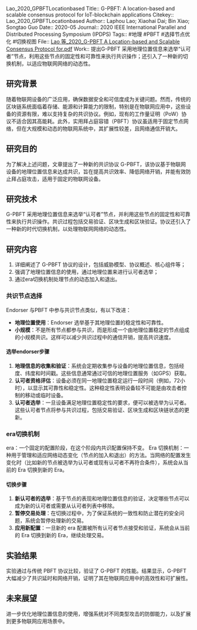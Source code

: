 Lao\_2020\_GPBFTLocationbased
Title:: G-PBFT: A location-based and scalable consensus protocol for IoT-blockchain applications
Citekey:: Lao\_2020\_GPBFTLocationbased
Author:: Laphou Lao; Xiaohai Dai; Bin Xiao; Songtao Guo
Date:: 2020-05
Journal:: 2020 IEEE International Parallel and Distributed Processing Symposium (IPDPS)
Tags:: #地理 #PBFT  #选择节点优化  #切换视图
File:: [Lao 等\_2020\_G-PBFT A Location-based and Scalable Consensus Protocol for.pdf](zotero://open-pdf/0_JZQ3AUED)
Work:: 提出G-PBFT 采用地理位置信息来选举“认可者”节点，利用这些节点的固定性和可靠性来执行共识操作；还引入了一种新的切换机制，以适应物联网网络的动态性。
## 研究背景
随着物联网设备的广泛应用，确保数据安全和可信度成为关键问题。然而，传统的区块链系统面临着存储、能源和计算能力的限制，特别是在物联网应用中，这些设备的资源有限，难以支持复杂的共识协议。例如，现有的工作量证明（PoW）协议不适合因其高能耗。此外，实用拜占庭容错（PBFT）协议虽适用于固定节点网络，但在大规模和动态的物联网系统中，其扩展性较差，且网络通信开销大。
## 研究目的
为了解决上述问题，文章提出了一种新的共识协议 G-PBFT，该协议基于物联网设备的地理位置信息来达成共识，旨在提高共识效率、降低网络开销，并能有效防止拜占庭攻击，适用于固定的物联网设备。
## 研究技术
G-PBFT 采用地理位置信息来选举“认可者”节点，并利用这些节点的固定性和可靠性来执行共识操作。共识过程包括交易验证、区块生成和区块验证。协议还引入了一种新的时代切换机制，以处理物联网网络的动态性。
## 研究内容
1.  详细阐述了 G-PBFT 协议的设计，包括威胁模型、协议概述、核心组件等；
2.  强调了地理位置信息的使用，通过地理位置来进行认可者选举；
3.  通过era切换机制处理节点的动态加入和退出。
### 共识节点选择
Endorser 与PBFT 中参与共识节点类似，有以下改进：
*   **地理位置使用**：Endorser 选举基于其地理位置的稳定性和可靠性。
*   **小规模**：不是所有节点都参与共识，而是形成一个由地理位置稳定的节点组成的小规模共识。这样可以减少共识过程中的通信开销，提高共识速度。
#### 选举endorser步骤
1.  **地理信息的收集和验证**：系统会定期收集参与设备的地理位置信息，包括经度、纬度和时间戳。这些信息通常通过可信的地理位置服务（如GPS）获取。
2.  **认可者资格评估**：设备必须在同一地理位置稳定运行一段时间（例如，72小时），以显示其可靠性和稳定性。这种稳定性表明设备较不可能是由攻击者控制的移动或临时设备。
3.  **认可者选举**：一旦设备满足地理位置稳定性的要求，便可以被选举为认可者。这些认可者节点将参与共识过程，包括交易验证、区块生成和区块链状态的更新。
### era切换机制
era：一个固定的配置阶段，在这个阶段内共识配置保持不变。
Era 切换机制：一种用于管理和适应网络动态变化（节点的加入和退出）的方法。当网络的配置发生变化时（比如新的节点被选举为认可者或现有认可者不再符合条件），系统会从当前的 Era 切换到新的 Era。
#### 切换步骤
1.  **新认可者的选举**：基于节点的表现和地理位置信息的验证，决定哪些节点可以成为新的认可者或需要从认可者列表中移除。
2.  **暂停交易处理**：在切换过程中，为了保证系统的一致性和防止潜在的安全问题，系统会暂停处理新的交易。
3.  **应用新配置**：一旦新的 era 配置被所有认可者节点接受和验证，系统会从当前的 Era 切换到新的 Era，继续处理交易。
## 实验结果
实验通过与传统 PBFT 协议比较，验证了 G-PBFT 的性能。结果显示，G-PBFT 大幅减少了共识延时和网络开销，证明了其在物联网应用中的高效性和可扩展性。
## 未来展望
进一步优化地理位置信息的使用，增强系统对不同类型攻击的防御能力，以及扩展到更多物联网应用场景中。
